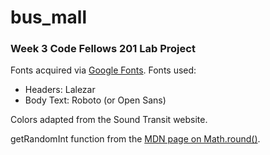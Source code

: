 # bus_mall

### Week 3 Code Fellows 201 Lab Project

Fonts acquired via [Google Fonts](https://fonts.google.com/).
Fonts used:

* Headers: Lalezar
* Body Text: Roboto (or Open Sans)

Colors adapted from the Sound Transit website.

getRandomInt function from the [MDN page on Math.round()](https://developer.mozilla.org/en-US/docs/Web/JavaScript/Reference/Global_Objects/Math/random).
